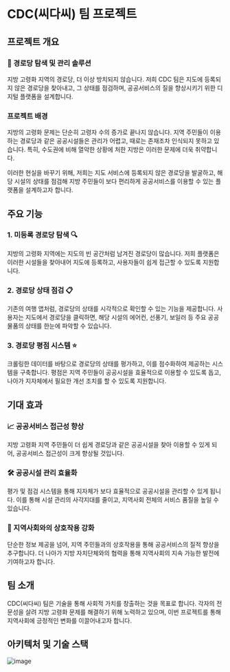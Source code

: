 # CDC(씨다씨) 팀 프로젝트

## 프로젝트 개요

### 🚀 경로당 탐색 및 관리 솔루션

지방 고령화 지역의 경로당, 더 이상 방치되지 않습니다. 저희 CDC 팀은 지도에 등록되지 않은 경로당을 찾아내고, 그 상태를 점검하며, 공공서비스의 질을 향상시키기 위한 디지털 플랫폼을 설계합니다.

### 프로젝트 배경

지방의 고령화 문제는 단순히 고령자 수의 증가로 끝나지 않습니다. 지역 주민들이 이용하는 경로당과 같은 공공시설들은 관리가 어렵고, 때로는 존재조차 인식되지 못하고 있습니다. 특히, 수도권에 비해 열악한 상황에 처한 지방은 이러한 문제에 더욱 취약합니다.

이러한 현실을 바꾸기 위해, 저희는 지도 서비스에 등록되지 않은 경로당을 발굴하고, 해당 시설의 상태를 점검해 지방 주민들이 보다 편리하게 공공서비스를 이용할 수 있는 플랫폼을 설계하고자 합니다.

## 주요 기능

### 1. 미등록 경로당 탐색 🔍

지방의 고령화 지역에는 지도의 빈 공간처럼 남겨진 경로당이 많습니다. 저희 플랫폼은 이러한 시설들을 찾아내어 지도에 등록하고, 사용자들이 쉽게 접근할 수 있도록 지원합니다.

### 2. 경로당 상태 점검 📋

기존의 여행 앱처럼, 경로당의 상태를 시각적으로 확인할 수 있는 기능을 제공합니다. 사용자는 지도에서 경로당을 클릭하면, 해당 시설의 에어컨, 선풍기, 보일러 등 주요 공공물품의 상태를 한눈에 파악할 수 있습니다.

### 3. 경로당 평점 시스템 ⭐

크롤링한 데이터를 바탕으로 경로당의 상태를 평가하고, 이를 점수화하여 제공하는 시스템을 구축합니다. 평점은 지역 주민들이 공공시설을 효율적으로 이용할 수 있도록 돕고, 나아가 지자체에서 필요한 개선 조치를 할 수 있도록 지원합니다.

## 기대 효과

### 📈 공공서비스 접근성 향상

지방 고령화 지역 주민들이 더 쉽게 경로당과 같은 공공시설을 찾아 이용할 수 있게 되어, 공공서비스 접근성이 크게 향상될 것입니다.

### 🛠 공공시설 관리 효율화

평가 및 점검 시스템을 통해 지자체가 보다 효율적으로 공공시설을 관리할 수 있게 됩니다. 이를 통해 시설 관리의 사각지대를 줄이고, 지역사회 전체의 서비스 품질을 높일 수 있습니다.

### 🤝 지역사회와의 상호작용 강화

단순한 정보 제공을 넘어, 지역 주민들과의 상호작용을 통해 공공서비스의 질적 향상을 추구합니다. 더 나아가 지방 자치단체와의 협력을 통해 지역사회의 지속 가능한 발전에 기여하고자 합니다.

## 팀 소개

CDC(씨다씨) 팀은 기술을 통해 사회적 가치를 창출하는 것을 목표로 합니다. 각자의 전문성을 살려 지방 고령화 문제를 해결하기 위해 노력하고 있으며, 이번 프로젝트를 통해 지역사회에 긍정적인 변화를 이끌어내고자 합니다.

## 아키텍처 및 기술 스택

![image](https://github.com/user-attachments/assets/17e2c49b-ccea-4af1-990b-6524181ee7e2)
